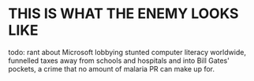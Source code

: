 # THIS IS WHAT THE ENEMY LOOKS LIKE

todo: rant about Microsoft lobbying stunted computer literacy worldwide,
funnelled taxes away from schools and hospitals and into Bill Gates' pockets,
a crime that no amount of malaria PR can make up for.
